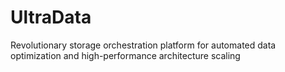 # UltraData
Revolutionary storage orchestration platform for automated data optimization and high-performance architecture scaling

